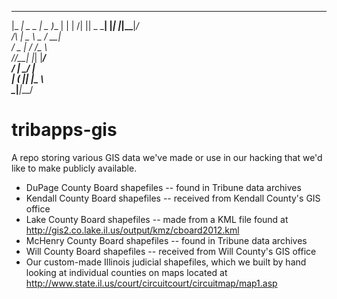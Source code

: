   _____ ___ ___ ___     
 |_   _| _ \_ _| _ )___ 
   | | |   /| || _ \___|
   |_| |_|_\___|___/    
   /_\ | _ \ _ \/ __|   
  / _ \|  _/  _/\__ \   
 /_/_\_\_| |_|  |___/   
  / __|_ _/ __|         
 | (_ || |\__ \         
  \___|___|___/         

tribapps-gis
============  

A repo storing various GIS data we've made or use in our hacking that we'd like to make publicly available.

* DuPage County Board shapefiles -- found in Tribune data archives
* Kendall County Board shapefiles -- received from Kendall County's GIS office
* Lake County Board shapefiles -- made from a KML file found at http://gis2.co.lake.il.us/output/kmz/cboard2012.kml
* McHenry County Board shapefiles -- found in Tribune data archives
* Will County Board shapefiles -- received from Will County's GIS office
* Our custom-made Illinois judicial shapefiles, which we built by hand looking at individual counties on maps located at http://www.state.il.us/court/circuitcourt/circuitmap/map1.asp

